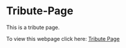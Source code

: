# Tribute-Page
 This is a tribute page.

To view this webpage click here: [Tribute Page](https://deytulsi18.github.io/Tribute-Page/)
